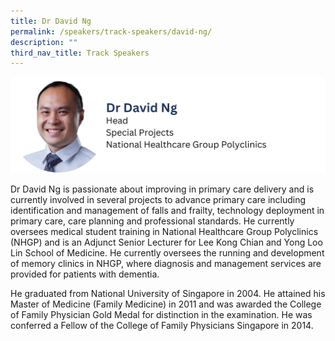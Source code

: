 ```yaml
---
title: Dr David Ng
permalink: /speakers/track-speakers/david-ng/
description: ""
third_nav_title: Track Speakers
---
```

<div style="display: flex; flex-wrap: wrap;">
  <div style="flex-basis: 100%; max-width: 100%;">
    <img alt="track speakers 1" src="/images/SpeakersPhoto/davidngv0.png">
  </div>
	</div>
	
Dr David Ng is passionate about improving in primary care delivery and is currently involved in several projects to advance primary care including identification and management of falls and frailty, technology deployment in primary care, care planning and professional standards. He currently oversees medical student training in National Healthcare Group Polyclinics (NHGP) and is an Adjunct Senior Lecturer for Lee Kong Chian and Yong Loo Lin School of Medicine. He currently oversees the running and development of memory clinics in NHGP, where diagnosis and management services are provided for patients with dementia.


He graduated from National University of Singapore in 2004. He attained his Master of Medicine (Family Medicine) in 2011 and was awarded the College of Family Physician Gold Medal for distinction in the examination. He was conferred a Fellow of the College of Family Physicians Singapore in 2014.